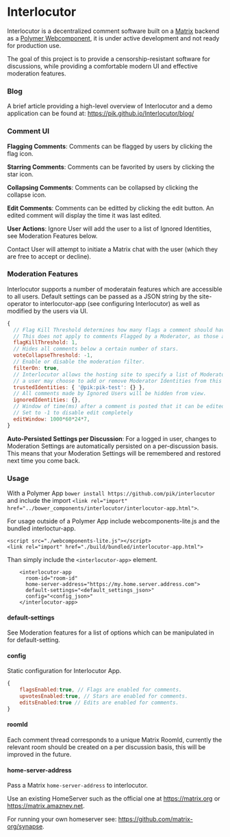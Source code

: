 # Interlocutor

Interlocutor is a decentralized comment software built on a [Matrix](http://matrix.org/) backend as a [Polymer Webcomponent](https://www.webcomponents.org/), it is under active development and not ready for production use. 

The goal of this project is to provide a censorship-resistant software for discussions, while providing a comfortable modern UI and effective moderation features. 

### Blog

A brief article providing a high-level overview of Interlocutor and a demo application can be found at: https://pik.github.io/Interlocutor/blog/

### Comment UI

**Flagging Comments**: Comments can be flagged by users by clicking the flag icon. 

**Starring Comments**: Comments can be favorited by users by clicking the star icon. 

**Collapsing Comments**: Comments can be collapsed by clicking the collapse icon.

**Edit Comments**: Comments can be editted by clicking the edit button. An edited comment will display the time it was last edited.

**User Actions**: Ignore User will add the user to a list of Ignored Identities, see Moderation Features below. 

Contact User will attempt to initiate a Matrix chat with the user (which they are free to accept or decline).

### Moderation Features

Interlocutor supports a number of moderatain features which are accessible to all users. Default settings can be passed as a JSON string by the site-operator to interlocutor-app (see configuring Interlocutor) as well as modified by the users via UI. 

```js
{
  // Flag Kill Threshold determines how many flags a comment should have before it is hidden by filters. 
  // This does not apply to comments Flagged by a Moderator, as those are assumed to be malicious and hidden instantly. 
  flagKillThreshold: 1,
  // Hides all comments below a certain number of stars.  
  voteCollapseThreshold: -1,
  // Enable or disable the moderation filter.
  filterOn: true, 
  // Interlocutor allows the hosting site to specify a list of Moderator Identities.
  // a user may choose to add or remove Moderator Identities from this list.
  trustedIdentities: { '@pik:pik-test': {} },
  // All comments made by Ignored Users will be hidden from view.
  ignoredIdentities: {},
  // Window of time(ms) after a comment is posted that it can be edited.
  // Set to -1 to disable edit completely
  editWindow: 1000*60*24*7, 
}
```

**Auto-Persisted Settings per Discussion**: For a logged in user, changes to Moderation Settings are automatically persisted on a per-discussion basis. This means that your Moderation Settings will be remembered and restored next time you come back.

### Usage

With a Polymer App `bower install https://github.com/pik/interlocutor` and include
the import `<link rel="import" href="../bower_components/interlocutor/interlocutor-app.html">`.

For usage outside of a Polymer App include webcomponents-lite.js and the bundled interloctur-app.

```
<script src="./webcomponents-lite.js"></script>
<link rel="import" href="./build/bundled/interlocutor-app.html">
```

Than simply include the `<interlocutor-app>` element. 

```
    <interlocutor-app
      room-id="room-id"
      home-server-address="https://my.home.server.address.com">
      default-settings="<default_settings_json>"
      config="<config_json>"
    </interlocutor-app>
```

#### default-settings 
See Moderation features for a list of options which can be manipulated in for default-setting.

#### config
Static configuration for Interlocutor App. 

```js
{
    flagsEnabled:true, // Flags are enabled for comments.
    upvotesEnabled:true, // Stars are enabled for comments.
    editsEnabled:true // Edits are enabled for comments. 
}
```

#### roomId
Each comment thread corresponds to a unique Matrix RoomId, currently the relevant room should be created on a per discussion basis, this will be improved in the future.

#### home-server-address
Pass a Matrix `home-server-address` to interlocutor. 

Use an existing HomeServer such as the official one at https://matrix.org or https://matrix.amaznev.net.

For running your own homeserver see: https://github.com/matrix-org/synapse. 

